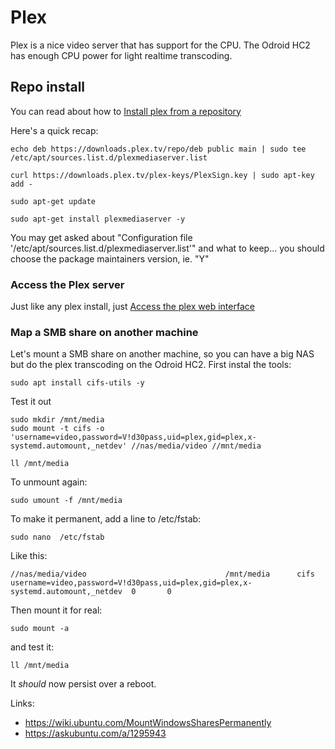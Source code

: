# Plex

Plex is a nice video server that has support for the CPU. The Odroid HC2 has enough CPU power for light realtime transcoding.

## Repo install

You can read about how to [Install plex from a repository](https://support.plex.tv/articles/235974187-enable-repository-updating-for-supported-linux-server-distributions/)

Here's a quick recap:

    echo deb https://downloads.plex.tv/repo/deb public main | sudo tee /etc/apt/sources.list.d/plexmediaserver.list
    
    curl https://downloads.plex.tv/plex-keys/PlexSign.key | sudo apt-key add -
    
    sudo apt-get update

    sudo apt-get install plexmediaserver -y

You may get asked about "Configuration file '/etc/apt/sources.list.d/plexmediaserver.list'" and what to keep... you should choose the package maintainers version, ie. "Y"

### Access the Plex server

Just like any plex install, just [Access the plex web interface](http://plex:32400/web)

### Map a SMB share on another machine

Let's mount a SMB share on another machine, so you can have a big NAS but do the plex transcoding on the Odroid HC2. First instal the tools:

    sudo apt install cifs-utils -y

Test it out

    sudo mkdir /mnt/media
    sudo mount -t cifs -o 'username=video,password=V!d30pass,uid=plex,gid=plex,x-systemd.automount,_netdev' //nas/media/video //mnt/media

    ll /mnt/media

To unmount again:

    sudo umount -f /mnt/media

To make it permanent, add a line to /etc/fstab:

    sudo nano  /etc/fstab

Like this:

    //nas/media/video                               /mnt/media      cifs    username=video,password=V!d30pass,uid=plex,gid=plex,x-systemd.automount,_netdev  0       0

Then mount it for real:

    sudo mount -a

and test it:

    ll /mnt/media

It *should* now persist over a reboot.

Links:

* <https://wiki.ubuntu.com/MountWindowsSharesPermanently>
* <https://askubuntu.com/a/1295943>
